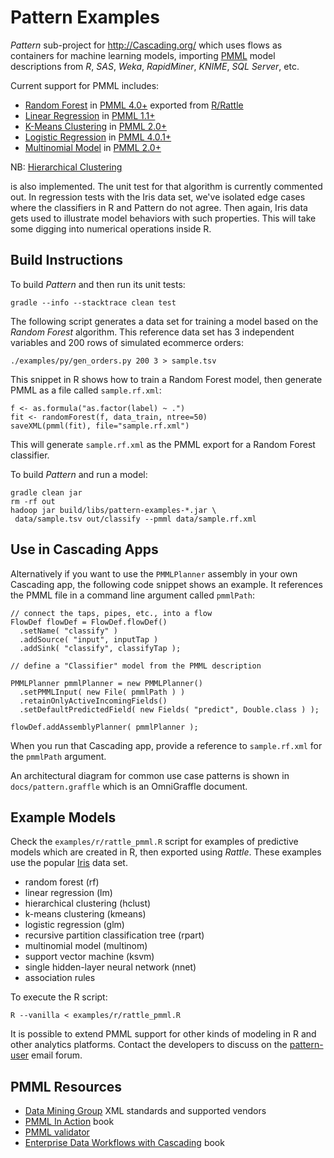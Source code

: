 Pattern Examples
================
_Pattern_ sub-project for http://Cascading.org/ which uses flows as
containers for machine learning models, importing
[PMML](http://en.wikipedia.org/wiki/Predictive_Model_Markup_Language)
model descriptions from _R_, _SAS_, _Weka_, _RapidMiner_, _KNIME_,
_SQL Server_, etc.

Current support for PMML includes:

 * [Random Forest](http://en.wikipedia.org/wiki/Random_forest) in [PMML 4.0+](http://www.dmg.org/v4-0-1/MultipleModels.html) exported from [R/Rattle](http://cran.r-project.org/web/packages/rattle/index.html)
 * [Linear Regression](http://en.wikipedia.org/wiki/Linear_regression) in [PMML 1.1+](http://www.dmg.org/v1-1/generalregression.html)
 * [K-Means Clustering](http://en.wikipedia.org/wiki/K-means_clustering) in [PMML 2.0+](http://www.dmg.org/v2-0/ClusteringModel.html)
 * [Logistic Regression](http://en.wikipedia.org/wiki/Logistic_regression) in [PMML 4.0.1+](http://www.dmg.org/v4-0-1/Regression.html)
 * [Multinomial Model](http://en.wikipedia.org/wiki/Multinomial_distribution) in [PMML 2.0+](http://www.dmg.org/v2-0/Regression.html)

NB: [Hierarchical Clustering](http://en.wikipedia.org/wiki/Hierarchical_clustering) 

is also implemented. The unit test for that algorithm is currently
commented out. In regression tests with the Iris data set, we've
isolated edge cases where the classifiers in R and Pattern do not
agree. Then again, Iris data gets used to illustrate model behaviors
with such properties. This will take some digging into numerical
operations inside R.


Build Instructions
------------------
To build _Pattern_ and then run its unit tests:

    gradle --info --stacktrace clean test

The following script generates a data set for training a model based 
on the _Random Forest_ algorithm. This reference data set has 3 
independent variables and 200 rows of simulated ecommerce orders:

    ./examples/py/gen_orders.py 200 3 > sample.tsv

This snippet in R shows how to train a Random Forest model,
then generate PMML as a file called `sample.rf.xml`:

    f <- as.formula("as.factor(label) ~ .")
    fit <- randomForest(f, data_train, ntree=50)
    saveXML(pmml(fit), file="sample.rf.xml")

This will generate `sample.rf.xml` as the PMML export for a Random
Forest classifier.

To build _Pattern_ and run a model:

    gradle clean jar
    rm -rf out
    hadoop jar build/libs/pattern-examples-*.jar \
     data/sample.tsv out/classify --pmml data/sample.rf.xml


Use in Cascading Apps
---------------------
Alternatively if you want to use the `PMMLPlanner` assembly in
your own Cascading app, the following code snippet shows an
example. It references the PMML file in a command line argument
called `pmmlPath`:

    // connect the taps, pipes, etc., into a flow
    FlowDef flowDef = FlowDef.flowDef()
      .setName( "classify" )
      .addSource( "input", inputTap )
      .addSink( "classify", classifyTap );

    // define a "Classifier" model from the PMML description

    PMMLPlanner pmmlPlanner = new PMMLPlanner()
      .setPMMLInput( new File( pmmlPath ) )
      .retainOnlyActiveIncomingFields()
      .setDefaultPredictedField( new Fields( "predict", Double.class ) );

    flowDef.addAssemblyPlanner( pmmlPlanner );

When you run that Cascading app, provide a reference to
`sample.rf.xml` for the `pmmlPath` argument.

An architectural diagram for common use case patterns is shown in
`docs/pattern.graffle` which is an OmniGraffle document.


Example Models
--------------
Check the `examples/r/rattle_pmml.R` script for examples of predictive
models which are created in R, then exported using _Rattle_.
These examples use the popular
[Iris](http://en.wikipedia.org/wiki/Iris_flower_data_set) data set.

 * random forest (rf)
 * linear regression (lm)
 * hierarchical clustering (hclust)
 * k-means clustering (kmeans)
 * logistic regression (glm)
 * recursive partition classification tree (rpart)
 * multinomial model (multinom)
 * support vector machine (ksvm)
 * single hidden-layer neural network (nnet)
 * association rules

To execute the R script:

    R --vanilla < examples/r/rattle_pmml.R

It is possible to extend PMML support for other kinds of modeling in R
and other analytics platforms.  Contact the developers to discuss on
the [pattern-user](https://groups.google.com/forum/?fromgroups#!forum/pattern-user)
email forum.


PMML Resources
--------------
 * [Data Mining Group](http://www.dmg.org/) XML standards and supported vendors
 * [PMML In Action](http://www.amazon.com/dp/1470003244) book 
 * [PMML validator](http://www.zementis.com/pmml_tools.htm)
 * [Enterprise Data Workflows with Cascading](http://shop.oreilly.com/product/0636920028536.do) book
